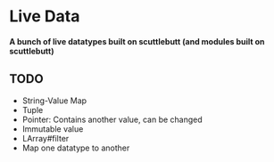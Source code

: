# Live Data
#### A bunch of live datatypes built on scuttlebutt (and modules built on scuttlebutt)

## TODO
- String-Value Map
- Tuple
- Pointer: Contains another value, can be changed
- Immutable value
- LArray#filter
- Map one datatype to another